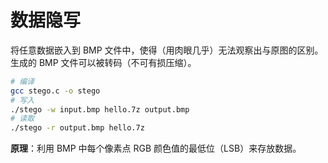 # 数据隐写
将任意数据嵌入到 BMP 文件中，使得（用肉眼几乎）无法观察出与原图的区别。生成的 BMP 文件可以被转码（不可有损压缩）。

```bash
# 编译
gcc stego.c -o stego
# 写入
./stego -w input.bmp hello.7z output.bmp
# 读取
./stego -r output.bmp hello.7z
```

**原理**：利用 BMP 中每个像素点 RGB 颜色值的最低位（LSB）来存放数据。
